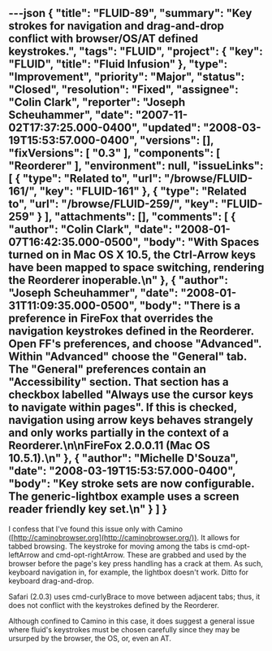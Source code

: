 ---json
{
  "title": "FLUID-89",
  "summary": "Key strokes for navigation and drag-and-drop conflict with browser/OS/AT defined keystrokes.",
  "tags": "FLUID",
  "project": {
    "key": "FLUID",
    "title": "Fluid Infusion"
  },
  "type": "Improvement",
  "priority": "Major",
  "status": "Closed",
  "resolution": "Fixed",
  "assignee": "Colin Clark",
  "reporter": "Joseph Scheuhammer",
  "date": "2007-11-02T17:37:25.000-0400",
  "updated": "2008-03-19T15:53:57.000-0400",
  "versions": [],
  "fixVersions": [
    "0.3"
  ],
  "components": [
    "Reorderer"
  ],
  "environment": null,
  "issueLinks": [
    {
      "type": "Related to",
      "url": "/browse/FLUID-161/",
      "key": "FLUID-161"
    },
    {
      "type": "Related to",
      "url": "/browse/FLUID-259/",
      "key": "FLUID-259"
    }
  ],
  "attachments": [],
  "comments": [
    {
      "author": "Colin Clark",
      "date": "2008-01-07T16:42:35.000-0500",
      "body": "With Spaces turned on in Mac OS X 10.5, the Ctrl-Arrow keys have been mapped to space switching, rendering the Reorderer inoperable.\n"
    },
    {
      "author": "Joseph Scheuhammer",
      "date": "2008-01-31T11:09:35.000-0500",
      "body": "There is a preference in FireFox that overrides the navigation keystrokes defined in the Reorderer.  Open FF's preferences, and choose \"Advanced\".  Within \"Advanced\" choose the \"General\" tab.  The \"General\" preferences contain an \"Accessibility\" section.  That section has a checkbox labelled \"Always use the cursor keys to navigate within pages\".  If this is checked, navigation using arrow keys behaves strangely and only works partially in the context of a Reorderer.\n\nFireFox 2.0.0.11 (Mac OS 10.5.1).\n"
    },
    {
      "author": "Michelle D'Souza",
      "date": "2008-03-19T15:53:57.000-0400",
      "body": "Key stroke sets are now configurable. The generic-lightbox example uses a screen reader friendly key set.\n"
    }
  ]
}
---
I confess that I've found this issue only with Camino ([http://caminobrowser.org](http://caminobrowser.org/)).  It allows for tabbed browsing.  The keystroke for moving among the tabs is cmd-opt-leftArrow and cmd-opt-rightArrow.  These are grabbed and used by the browser before the page's key press handling has a crack at them.  As such, keyboard navigation in, for example, the lightbox doesn't work.  Ditto for keyboard drag-and-drop.

Safari (2.0.3) uses cmd-curlyBrace to move between adjacent tabs; thus, it does not conflict with the keystrokes defined by the Reorderer.

Although confined to Camino in this case, it does suggest a general issue where fluid's keystrokes must be chosen carefully since they may be ursurped by the browser, the OS, or, even an AT.

        
